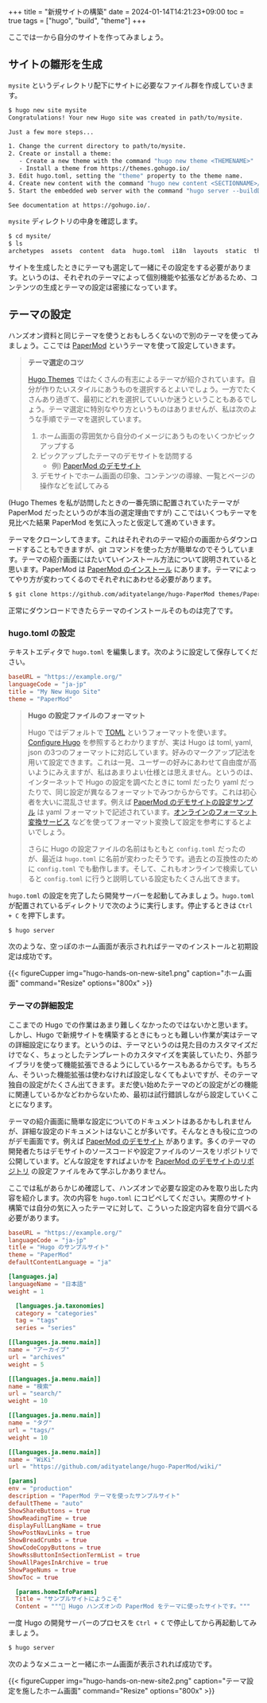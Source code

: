 +++
title = "新規サイトの構築"
date = 2024-01-14T14:21:23+09:00
toc = true
tags = ["hugo", "build", "theme"]
+++

ここでは一から自分のサイトを作ってみましょう。

## サイトの雛形を生成

`mysite` というディレクトリ配下にサイトに必要なファイル群を作成していきます。

```bash
$ hugo new site mysite
Congratulations! Your new Hugo site was created in path/to/mysite.

Just a few more steps...

1. Change the current directory to path/to/mysite.
2. Create or install a theme:
   - Create a new theme with the command "hugo new theme <THEMENAME>"
   - Install a theme from https://themes.gohugo.io/
3. Edit hugo.toml, setting the "theme" property to the theme name.
4. Create new content with the command "hugo new content <SECTIONNAME>/<FILENAME>.<FORMAT>".
5. Start the embedded web server with the command "hugo server --buildDrafts".

See documentation at https://gohugo.io/.
```

`mysite` ディレクトリの中身を確認します。

```bash
$ cd mysite/
$ ls
archetypes  assets  content  data  hugo.toml  i18n  layouts  static  themes
```

サイトを生成したときにテーマも選定して一緒にその設定をする必要があります。というのは、それぞれのテーマによって個別機能や拡張などがあるため、コンテンツの生成とテーマの設定は密接になっています。

## テーマの設定

ハンズオン資料と同じテーマを使うとおもしろくないので別のテーマを使ってみましょう。ここでは [PaperMod](https://themes.gohugo.io/themes/hugo-papermod/) というテーマを使って設定していきます。

> **テーマ選定のコツ**
> 
> [Hugo Themes](https://themes.gohugo.io/) ではたくさんの有志によるテーマが紹介されています。自分が作りたいスタイルにあうものを選択するとよいでしょう。一方でたくさんあり過ぎて、最初にどれを選択していいか迷うということもあるでしょう。テーマ選定に特別なやり方というものはありませんが、私は次のような手順でテーマを選択しています。
> 
> 1. ホーム画面の雰囲気から自分のイメージにあうものをいくつかピックアップする
> 1. ピックアップしたテーマのデモサイトを訪問する
>     * 例) [PaperMod のデモサイト](https://adityatelange.github.io/hugo-PaperMod/)
> 1. デモサイトでホーム画面の印象、コンテンツの導線、一覧とページの操作などを試してみる

(Hugo Themes を私が訪問したときの一番先頭に配置されていたテーマが PaperMod だったというのが本当の選定理由ですが) ここではいくつもテーマを見比べた結果 PaperMod を気に入ったと仮定して進めていきます。

テーマをクローンしてきます。これはそれぞれのテーマ紹介の画面からダウンロードすることもできますが、git コマンドを使った方が簡単なのでそうしています。テーマの紹介画面にはたいていインストール方法について説明されていると思います。PaperMod は [PaperMod のインストール](https://github.com/adityatelange/hugo-PaperMod/wiki/Installation) にあります。テーマによってやり方が変わってくるのでそれぞれにあわせる必要があります。

```bash
$ git clone https://github.com/adityatelange/hugo-PaperMod themes/PaperMod --depth=1
```

正常にダウンロードできたらテーマのインストールそのものは完了です。

### hugo.toml の設定

テキストエディタで `hugo.toml` を編集します。次のように設定して保存してください。

```toml
baseURL = "https://example.org/"
languageCode = "ja-jp"
title = "My New Hugo Site"
theme = "PaperMod"
```

> **Hugo の設定ファイルのフォーマット**
> 
> Hugo ではデフォルトで [TOML](https://ja.wikipedia.org/wiki/TOML) というフォーマットを使います。[Configure Hugo](https://gohugo.io/getting-started/configuration/) を参照するとわかりますが、実は Hugo は toml, yaml, json の3つのフォーマットに対応しています。好みのマークアップ記法を用いて設定できます。これは一見、ユーザーの好みにあわせて自由度が高いようにみえますが、私はあまりよい仕様とは思えません。というのは、インターネットで Hugo の設定を調べたときに toml だったり yaml だったりで、同じ設定が異なるフォーマットでみつからからです。これは初心者を大いに混乱させます。例えば [PaperMod のデモサイトの設定サンプル](https://github.com/adityatelange/hugo-PaperMod/blob/exampleSite/config.yml) は yaml フォーマットで記述されています。[オンラインのフォーマット変換サービス](https://transform.tools/yaml-to-toml) などを使ってフォーマット変換して設定を参考にするとよいでしょう。
> 
> さらに Hugo の設定ファイルの名前はもともと `config.toml` だったのが、最近は `hugo.toml` に名前が変わったそうです。過去との互換性のために `config.toml` でも動作します。そして、これもオンラインで検索していると `config.toml` に行うと説明している設定もたくさん出てきます。

`hugo.toml` の設定を完了したら開発サーバーを起動してみましょう。`hugo.toml` が配置されているディレクトリで次のように実行します。停止するときは `Ctrl + C` を押下します。

```bash
$ hugo server
```

次のような、空っぽのホーム画面が表示されればテーマのインストールと初期設定は成功です。

{{< figureCupper img="hugo-hands-on-new-site1.png" caption="ホーム画面" command="Resize" options="800x" >}}

### テーマの詳細設定

ここまでの Hugo での作業はあまり難しくなかったのではないかと思います。しかし、Hugo で新規サイトを構築するときにもっとも難しい作業が実はテーマの詳細設定になります。というのは、テーマというのは見た目のカスタマイズだけでなく、ちょっとしたテンプレートのカスタマイズを実装していたり、外部ライブラリを使って機能拡張できるようにしているケースもあるからです。もちろん、そういった機能拡張は使わなければ設定しなくてもよいですが、そのテーマ独自の設定がたくさん出てきます。まだ使い始めたテーマのどの設定がどの機能に関連しているかなどわからないため、最初は試行錯誤しながら設定していくことになります。

テーマの紹介画面に簡単な設定についてのドキュメントはあるかもしれませんが、詳細な設定のドキュメントはないことが多いです。そんなときも役に立つのがデモ画面です。例えば [PaperMod のデモサイト](https://adityatelange.github.io/hugo-PaperMod/) があります。多くのテーマの開発者たちはデモサイトのソースコードや設定ファイルのソースをリポジトリで公開しています。どんな設定をすればよいかを [PaperMod のデモサイトのリポジトリ](https://github.com/adityatelange/hugo-PaperMod/tree/exampleSite) の設定ファイルをみて学ぶしかありません。

ここでは私があらかじめ確認して、ハンズオンで必要な設定のみを取り出した内容を紹介します。次の内容を `hugo.toml` にコピペしてください。実際のサイト構築では自分の気に入ったテーマに対して、こういった設定内容を自分で調べる必要があります。

```toml
baseURL = "https://example.org/"
languageCode = "ja-jp"
title = "Hugo のサンプルサイト"
theme = "PaperMod"
defaultContentLanguage = "ja"

[languages.ja]
languageName = "日本語"
weight = 1

  [languages.ja.taxonomies]
  category = "categories"
  tag = "tags"
  series = "series"

[[languages.ja.menu.main]]
name = "アーカイブ"
url = "archives"
weight = 5

[[languages.ja.menu.main]]
name = "検索"
url = "search/"
weight = 10

[[languages.ja.menu.main]]
name = "タグ"
url = "tags/"
weight = 10

[[languages.ja.menu.main]]
name = "WiKi"
url = "https://github.com/adityatelange/hugo-PaperMod/wiki/"

[params]
env = "production"
description = "PaperMod テーマを使ったサンプルサイト"
defaultTheme = "auto"
ShowShareButtons = true
ShowReadingTime = true
displayFullLangName = true
ShowPostNavLinks = true
ShowBreadCrumbs = true
ShowCodeCopyButtons = true
ShowRssButtonInSectionTermList = true
ShowAllPagesInArchive = true
ShowPageNums = true
ShowToc = true

  [params.homeInfoParams]
  Title = "サンプルサイトにようこそ"
  Content = """👋 Hugo ハンズオンの PaperMod をテーマに使ったサイトです。"""
```

一度 Hugo の開発サーバーのプロセスを `Ctrl + C` で停止してから再起動してみましょう。

```bash
$ hugo server
```

次のようなメニューと一緒にホーム画面が表示されれば成功です。

{{< figureCupper img="hugo-hands-on-new-site2.png" caption="テーマ設定を施したホーム画面" command="Resize" options="800x" >}}
